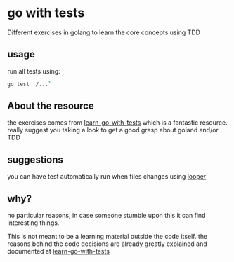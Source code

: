 # go with tests

Different exercises in golang to learn the core concepts using TDD

## usage

run all tests using:

```sh
go test ./...`
```

## About the resource

the exercises comes from [learn-go-with-tests](https://quii.gitbook.io/learn-go-with-tests) which is a fantastic resource. really suggest you taking a look to get a good grasp about goland and/or TDD

## suggestions

you can have test automatically run when files changes using [looper](https://github.com/nathany/looper)

## why?

no particular reasons, in case someone stumble upon this it can find interesting things.

This is not meant to be a learning material outside the code itself. the reasons behind the code decisions are already greatly explained and documented at [learn-go-with-tests](https://quii.gitbook.io/learn-go-with-tests)
